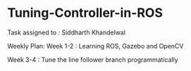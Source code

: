 # Tuning-Controller-in-ROS
Task assigned to : Siddharth Khandelwal

Weekly Plan:
Week 1-2 : Learning ROS, Gazebo and OpenCV  

Week 3-4 : Tune the line follower branch programmatically
